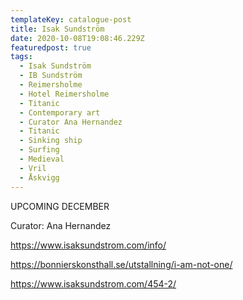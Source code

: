 ```yaml
---
templateKey: catalogue-post
title: Isak Sundström
date: 2020-10-08T19:08:46.229Z
featuredpost: true
tags:
  - Isak Sundström
  - IB Sundström
  - Reimersholme
  - Hotel Reimersholme
  - Titanic
  - Contemporary art
  - Curator Ana Hernandez
  - Titanic
  - Sinking ship
  - Surfing
  - Medieval
  - Vril
  - Åskvigg
---
```

UPCOMING DECEMBER

Curator: Ana Hernandez

<https://www.isaksundstrom.com/info/>

<https://bonnierskonsthall.se/utstallning/i-am-not-one/>

<https://www.isaksundstrom.com/454-2/>